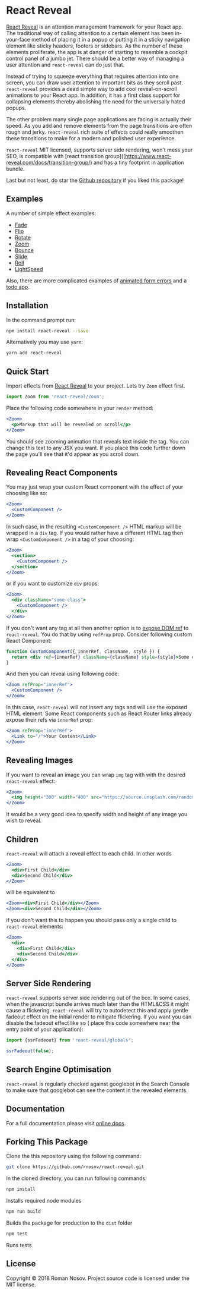 # React Reveal

[React Reveal](https://www.npmjs.com/package/react-reveal) is an attention management framework for your React app. The traditional way of calling attention to a certain element has been in-your-face method of placing it in a popup or putting it in a sticky navigation element like sticky headers, footers or sidebars. As the number of these elements proliferate, the app is at danger of starting to resemble a cockpit control panel of a jumbo jet. There should be a better way of managing a user attention and `react-reveal`  can do just that. 

Instead of trying to squeeze everything that requires attention into one screen, you can draw user attention to important bits as they scroll past. `react-reveal` provides a dead simple way to add cool reveal-on-scroll animations to your React app. In addition, it has a first class support for collapsing elements thereby abolishing the need for the universally hated popups.

The other problem many single page applications are facing is actually their speed. As you add and remove elements from the page transitions are often rough and jerky. `react-reveal` rich suite of effects could really smoothen these transitions to make for a modern and polished user experience.

`react-reveal` MIT licensed, supports server side rendering, won't mess your SEO, is compatible with [react transition group]((https://www.react-reveal.com/docs/transition-group/) and has a tiny footprint in application bundle.

Last but not least, do star the [Github repository](https://github.com/rnosov/react-reveal) if you liked this package!

## Examples

A number of simple effect examples:
- [Fade](https://www.react-reveal.com/examples/Fade/)
- [Flip](https://www.react-reveal.com/examples/Flip/)
- [Rotate](https://www.react-reveal.com/examples/Rotate/)
- [Zoom](https://www.react-reveal.com/examples/Zoom/)
- [Bounce](https://www.react-reveal.com/examples/Bounce/)
- [Slide](https://www.react-reveal.com/examples/Slide/)
- [Roll](https://www.react-reveal.com/examples/Roll/)
- [LightSpeed](https://www.react-reveal.com/examples/LightSpeed/)

Also, there are more complicated examples of [animated form errors](https://www.react-reveal.com/examples/advanced/form/) and a [todo app](https://www.react-reveal.com/examples/advanced/todo/).

## Installation

In the command prompt run:

```sh
npm install react-reveal --save
```

Alternatively you may use `yarn`:

```sh
yarn add react-reveal
```

## Quick Start

Import effects from [React Reveal](https://www.npmjs.com/package/react-reveal) to your project. Lets try `Zoom` effect first.

```javascript
import Zoom from 'react-reveal/Zoom';
```

Place the following code somewhere in your `render` method: 

```jsx
<Zoom>
  <p>Markup that will be revealed on scroll</p>
</Zoom>
```

You should see zooming animation that reveals text inside the tag. You can change this text to any JSX you want. If you place this code further down the page you'll see that it'd appear as you scroll down.

## Revealing React Components

You may just wrap your custom React component with the effect of your choosing like so:

```jsx
<Zoom>  
  <CustomComponent />
</Zoom>
```

In such case, in the resulting `<CustomComponent />` HTML markup will be wrapped in a `div` tag. If you would rather have a different HTML tag then wrap `<CustomComponent />` in a tag of your choosing:

```jsx
<Zoom>
  <section>
    <CustomComponent />   
  </section>
</Zoom>
```

or if you want to customize `div` props:

```jsx
<Zoom>
  <div className="some-class">
    <CustomComponent />   
  </div>
</Zoom>
```

If you don't want any tag at all then another option is to [expose DOM ref](https://reactjs.org/docs/refs-and-the-dom.html#exposing-dom-refs-to-parent-components) to `react-reveal`. You do that by using `refProp` prop. Consider following custom React Component:

```jsx
function CustomComponent({ innerRef, className, style }) {
  return <div ref={innerRef} className={className} style={style}>Some content</div>;
}
```

And then you can reveal using following code:

```jsx
<Zoom refProp="innerRef">
  <CustomComponent />   
</Zoom>
```

In this case, `react-reveal` will not insert any tags and will use the exposed HTML element. Some React components such as React Router links already expose their refs via `innerRef` prop:

```jsx
<Zoom refProp="innerRef">
  <Link to="/">Your Content</Link>
</Zoom>
```

## Revealing Images

If you want to reveal an image you can wrap `img` tag with with the desired `react-reveal` effect:

```jsx
<Zoom>
  <img height="300" width="400" src="https://source.unsplash.com/random/300x400" />
</Zoom>
```

It would be a very good idea to specify width and height of any image you wish to reveal.

## Children

`react-reveal` will attach a reveal effect to each child. In other words

```jsx
<Zoom>
  <div>First Child</div>
  <div>Second Child</div>
</Zoom>
```

will be equivalent to 

```jsx
<Zoom><div>First Child</div></Zoom>
<Zoom><div>Second Child</div></Zoom>  
```
if you don't want this to happen you should pass only a single child to `react-reveal` elements:

```jsx
<Zoom>
  <div>
    <div>First Child</div>
    <div>Second Child</div>
  </div>
</Zoom>
```


## Server Side Rendering

`react-reveal` supports server side rendering out of the box. In some cases, when the javascript bundle arrives much later than the HTML&CSS it might cause a flickering. `react-reveal` will try to autodetect this and apply gentle fadeout effect on the initial render to mitigate flickering. If you want you can disable the fadeout effect like so ( place this code somewhere near the entry point of your application):

```jsx
import {ssrFadeout} from 'react-reveal/globals';

ssrFadeout(false);
```

## Search Engine Optimisation 

`react-reveal` is regularly checked against googlebot in the Search Console to make sure that googlebot can see the content in the revealed elements. 

## Documentation

For a full documentation please visit [online docs](https://www.react-reveal.com/docs/).

## Forking This Package

Clone the this repository using the following command:

```sh
git clone https://github.com/rnosov/react-reveal.git
```

In the cloned directory, you can run following commands:

```sh
npm install
```

Installs required node modules

```sh
npm run build
```

Builds the package for production to the `dist` folder

```sh
npm test
```

Runs tests

## License

Copyright © 2018 Roman Nosov. Project source code is licensed under the MIT license.
